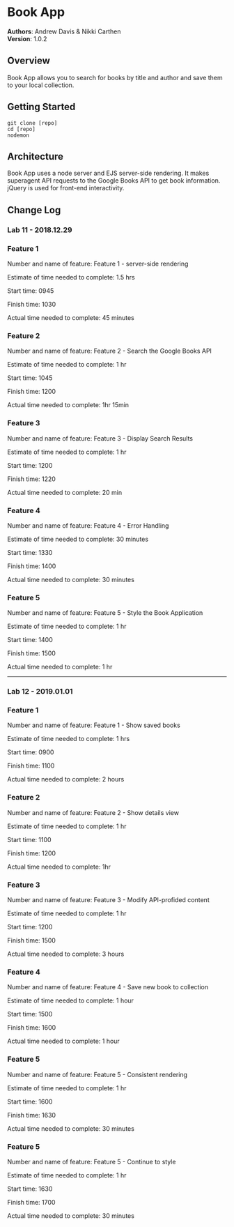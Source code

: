 # Book App

**Authors**: Andrew Davis & Nikki Carthen  
**Version**: 1.0.2 

## Overview
Book App allows you to search for books by title and author and save them to your local collection.

## Getting Started
```
git clone [repo]
cd [repo]
nodemon
```

## Architecture
Book App uses a node server and EJS server-side rendering. It makes superagent API requests to the Google Books API to get book information. jQuery is used for front-end interactivity.

## Change Log

### Lab 11 - 2018.12.29

### Feature 1

Number and name of feature: Feature 1 - server-side rendering

Estimate of time needed to complete: 1.5 hrs

Start time: 0945

Finish time: 1030

Actual time needed to complete: 45 minutes

### Feature 2

Number and name of feature: Feature 2 - Search the Google Books API

Estimate of time needed to complete: 1 hr

Start time: 1045

Finish time: 1200

Actual time needed to complete: 1hr 15min

### Feature 3 

Number and name of feature: Feature 3 - Display Search Results

Estimate of time needed to complete: 1 hr

Start time: 1200

Finish time: 1220

Actual time needed to complete: 20 min

### Feature 4 

Number and name of feature: Feature 4 - Error Handling

Estimate of time needed to complete: 30 minutes

Start time: 1330

Finish time: 1400

Actual time needed to complete: 30 minutes

### Feature 5 

Number and name of feature: Feature 5 - Style the Book Application

Estimate of time needed to complete: 1 hr

Start time: 1400

Finish time: 1500

Actual time needed to complete: 1 hr

---
### Lab 12 - 2019.01.01

### Feature 1 

Number and name of feature: Feature 1 - Show saved books

Estimate of time needed to complete: 1 hrs

Start time: 0900

Finish time: 1100

Actual time needed to complete: 2 hours

### Feature 2 

Number and name of feature: Feature 2 - Show details view

Estimate of time needed to complete: 1 hr

Start time: 1100

Finish time: 1200

Actual time needed to complete: 1hr 

### Feature 3 

Number and name of feature: Feature 3 - Modify API-profided content

Estimate of time needed to complete: 1 hr

Start time: 1200

Finish time: 1500

Actual time needed to complete: 3 hours

### Feature 4 

Number and name of feature: Feature 4 - Save new book to collection

Estimate of time needed to complete: 1 hour

Start time: 1500

Finish time: 1600

Actual time needed to complete: 1 hour

### Feature 5 

Number and name of feature: Feature 5 - Consistent rendering

Estimate of time needed to complete: 1 hr

Start time: 1600

Finish time: 1630

Actual time needed to complete: 30 minutes

### Feature 5 

Number and name of feature: Feature 5 - Continue to style

Estimate of time needed to complete: 1 hr

Start time: 1630

Finish time: 1700

Actual time needed to complete: 30 minutes